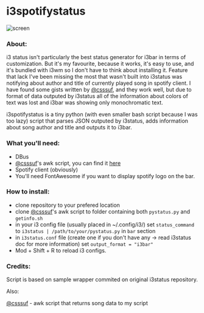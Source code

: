 # i3spotifystatus

![screen](https://raw.githubusercontent.com/pradzio1/i3spotifystatus/master/res/screen.png)

### About:
i3 status isn't particularly the best status generator for i3bar in terms of customization. But it's my favourite, because it works, it's easy to use, and it's bundled with i3wm so I don't have to think about installing it. Feature that lack I've been missing the most that wasn't built into i3status was notifying about author and title of currently played song in spotify client. I have found some gists written by [@csssuf](https://github.com/csssuf), and they work well, but due to format of data outputed by i3status all of the information about colors of text was lost and i3bar was showing only monochromatic text.

i3spotifystatus is a tiny python (with even smaller bash script because I was too lazy) script that parses JSON outputed by i3status, adds information about song author and title and outputs it to i3bar.

### What you'll need:
* DBus
* [@csssuf](https://github.com/csssuf)'s awk script, you can find it [here](https://gist.github.com/csssuf/13213f23191b92a7ce77#file-spotify_song-awk)
* Spotify client (obviously)
* You'll need FontAwesome if you want to display spotify logo on the bar.

### How to install:

* clone repository to your prefered location
* clone [@csssuf](https://github.com/csssuf)'s awk script to folder containing both `pystatus.py` and `getinfo.sh`
* in your i3 config file (usually placed in ~/.config/i3/) set `status_command` to `i3status | /path/to/your/pystatus.py` in `bar` section
* in `i3status.conf` file (create one if you don't have any -> read i3status doc for more information) set `output_format = "i3bar"`
* Mod + Shift + R to reload i3 configs.

### Credits:
Script is based on sample wrapper commited on original i3status repository.

Also:

[@csssuf](https://github.com/csssuf) - awk script that returns song data to my script
